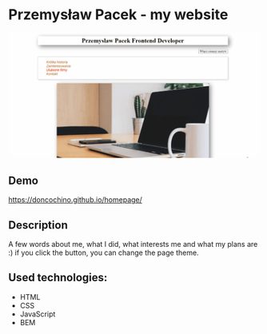 # Przemysław Pacek - my website

![Przemek](images/animation.gif)

## Demo

https://doncochino.github.io/homepage/

## Description 
A few words about me, what I did, what interests me and what my plans are :)
if you click the button, you can change the page theme.

## Used technologies:
- HTML
- CSS
- JavaScript
- BEM